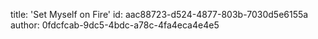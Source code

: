 title: 'Set Myself on Fire'
id: aac88723-d524-4877-803b-7030d5e6155a
author: 0fdcfcab-9dc5-4bdc-a78c-4fa4eca4e4e5
